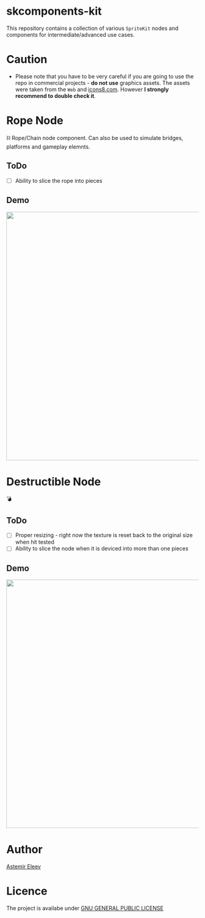 # skcomponents-kit
This repository contains a collection of various `SpriteKit` nodes and components for intermediate/advanced use cases.

# Caution
- Please note that you have to be very careful if you are going to use the repo in commercial projects - **do not use** graphics assets. The assets were taken from the `Web` and [icons8.com](https://icons8.com). However **I strongly recommend to double check it**.


# Rope Node
⛓ Rope/Chain node component. Can also be used to simulate bridges, platforms and gameplay elemnts. 

## ToDo
- [ ] Ability to slice the rope into pieces

## Demo 
<img src="https://user-images.githubusercontent.com/5098753/38315832-0066c192-3832-11e8-8d20-d65daa1bf00b.gif" width="650">

# Destructible Node
💣 

## ToDo
- [ ] Proper resizing - right now the texture is reset back to the original size when hit tested
- [ ] Ability to slice the node when it is deviced into more than one pieces

## Demo
<img src="https://user-images.githubusercontent.com/5098753/42517667-eebb301c-8468-11e8-80dd-702215136bc8.gif" width="650">

# Author 
[Astemir Eleev](https://github.com/jVirus)

# Licence 
The project is availabe under [GNU GENERAL PUBLIC LICENSE](https://github.com/jVirus/skcomponents-kit/blob/master/LICENSE)
